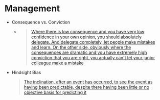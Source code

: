 # Management

* Consequence vs. Conviction
  * > [Where there is low consequence and you have very low confidence in your own opinion, you should absolutely delegate. And delegate completely, let people make mistakes and learn. On the other side, obviously where the consequences are dramatic and you have extremely high conviction that you are right, you actually can't let your junior colleague make a mistake](https://medium.com/@yegg/mental-models-i-find-repeatedly-useful-936f1cc405d)
* Hindsight Bias
  > [The inclination, after an event has occurred, to see the event as having been predictable, despite there having been little or no objective basis for predicting it](https://en.wikipedia.org/wiki/Hindsight_bias)
